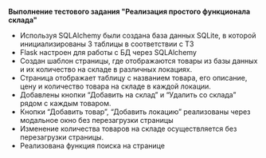 **Выполнение тестового задания "Реализация простого функционала склада"**
* Используя SQLAlchemy были создана база данных SQLite, в которой инициализированы 3 таблицы в соответствии с ТЗ 
* Flask настроен для работы с БД через SQLAlchemy 
* Создан шаблон страницы, где отображаются товары из базы данных и их количество на складе в различных локациях. 
* Страница отображает таблицу с названием товара, его описание, цену и количество товара на складе в каждой локации. 
* Добавлены кнопки “Добавить на склад” и “Удалить со склада” рядом с каждым товаром. 
* Кнопки “Добавить товар”, “Добавить локацию” реализованы через модальное окно без перезагрузки страницы 
* Изменение количества товаров на складе осуществляется без перезагрузки страницы. 
* Реализована функция поиска на странице 
